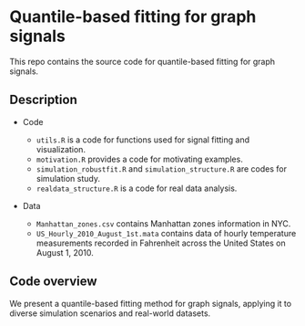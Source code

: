 # Quantile-based fitting for graph signals

This repo contains the source code for quantile-based fitting for graph signals.


## Description

- Code
  - `utils.R` is a code for functions used for signal fitting and visualization.
  - `motivation.R` provides a code for motivating examples.
  - `simulation_robustfit.R` and `simulation_structure.R` are codes for simulation study.
  - `realdata_structure.R` is a code for real data analysis.

- Data
  - `Manhattan_zones.csv` contains Manhattan zones information in NYC.
  - `US_Hourly_2010_August_1st.mata` contains data of hourly temperature measurements recorded in Fahrenheit across the United States on August 1, 2010.
  

## Code overview
We present a quantile-based fitting method for graph signals, applying it to diverse simulation scenarios and real-world datasets.
